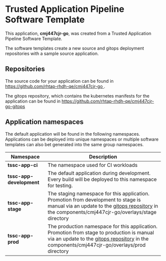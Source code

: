 # Trusted Application Pipeline Software Template

This application, **cmj447cjr-go**, was created from a Trusted Application Pipeline Software Template.

The software templates create a new source and gitops deployment repositories with a sample source application. 

## Repositories

The source code for your application can be found in [https://github.com/rhtap-rhdh-qe/cmj447cjr-go ](https://github.com/rhtap-rhdh-qe/cmj447cjr-go ).
 
The gitops repository, which contains the kubernetes manifests for the application can be found in 
[https://github.com/rhtap-rhdh-qe/cmj447cjr-go-gitops ](https://github.com/rhtap-rhdh-qe/cmj447cjr-go-gitops ) 

## Application namespaces 

The default application will be found in the following namespaces. Applications can be deployed into unique namespaces or multiple software templates can also bet generated into the same group namespaces.  

|  Namespace   |  Description   |  
| -------- | -------- |
| **tssc-app-ci** | The namespace used for CI workloads |
| **tssc-app-development** | The default application during development. Every build will be deployed to this namespace for testing. |
| **tssc-app-stage** | The staging namespace for this application. Promotion from development to stage is manual via an update to the [gitops repository](https://github.com/rhtap-rhdh-qe/cmj447cjr-go-gitops ) in the components/cmj447cjr-go/overlays/stage directory |
| **tssc-app-prod** | The production namespace for this application. Promotion from stage to production is manual via an update to the [gitops repository](https://github.com/rhtap-rhdh-qe/cmj447cjr-go-gitops ) in the components/cmj447cjr-go/overlays/prod directory |